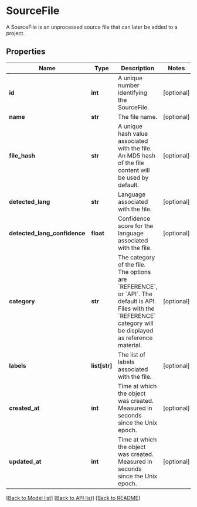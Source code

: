 # SourceFile

A SourceFile is an unprocessed source file that can later be added to a project.
## Properties
Name | Type | Description | Notes
------------ | ------------- | ------------- | -------------
**id** | **int** | A unique number identifying the SourceFile. | [optional] 
**name** | **str** | The file name. | [optional] 
**file_hash** | **str** | A unique hash value associated with the file. An MD5 hash of the file content will be used by default. | [optional] 
**detected_lang** | **str** | Language associated with the file. | [optional] 
**detected_lang_confidence** | **float** | Confidence score for the language associated with the file. | [optional] 
**category** | **str** | The category of the file. The options are &#x60;REFERENCE&#x60;, or &#x60;API&#x60;. The default is API. Files with the &#x60;REFERENCE&#x60; category will be displayed as reference material. | [optional] 
**labels** | **list[str]** | The list of labels associated with the file. | [optional] 
**created_at** | **int** | Time at which the object was created. Measured in seconds since the Unix epoch. | [optional] 
**updated_at** | **int** | Time at which the object was created. Measured in seconds since the Unix epoch. | [optional] 

[[Back to Model list]](../README.md#documentation-for-models) [[Back to API list]](../README.md#documentation-for-api-endpoints) [[Back to README]](../README.md)


